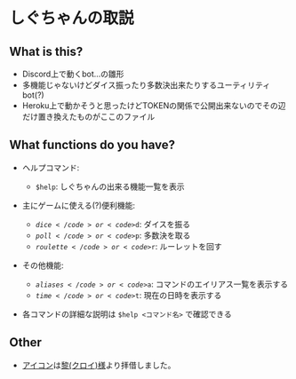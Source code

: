 # しぐちゃんの取説

## What is this?

- Discord上で動くbot…の雛形
- 多機能じゃないけどダイス振ったり多数決出来たりするユーティリティbot(?)
- Heroku上で動かそうと思ったけどTOKENの関係で公開出来ないのでその辺だけ置き換えたものがここのファイル

## What functions do you have?

- ​ヘルプコマンド:
  - <code>$help</code>: しぐちゃんの出来る機能一覧を表示
- 主にゲームに使える(?)便利機能:
  - <code>$dice</code> or <code>$d</code>: ダイスを振る
  - <code>$poll</code> or <code>$p</code>: 多数決を取る
  - <code>$roulette</code> or <code>$r</code>: ルーレットを回す
- その他機能:
  - <code>$aliases</code> or <code>$a</code>: コマンドのエイリアス一覧を表示する
  - <code>$time</code> or <code>$t</code>: 現在の日時を表示する

- 各コマンドの詳細な説明は <code>$help <コマンド名></code> で確認できる

## Other

- [アイコン](http://seiga.nicovideo.jp/seiga/im6389869)は[黎(クロイ)様](https://www.pixiv.net/member.php?id=1243867)より拝借しました。

